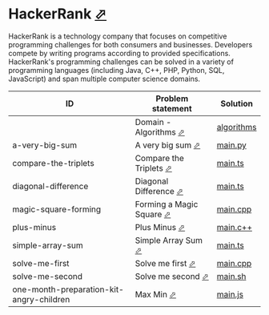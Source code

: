 # HackerRank [⬀](https://www.hackerrank.com/)


HackerRank is a technology company that focuses on competitive programming challenges for both consumers and businesses. Developers compete by writing programs according to provided specifications. HackerRank's programming challenges can be solved in a variety of programming languages (including Java, C++, PHP, Python, SQL, JavaScript) and span multiple computer science domains.

| ID                                       | Problem statement                                                                                   | Solution                                                    |
|------------------------------------------|-----------------------------------------------------------------------------------------------------|-------------------------------------------------------------|
|                                          | Domain - Algorithms [⬀](https://www.hackerrank.com/domains/algorithms/warmup)                       | [algorithms](algorithms/)                                   |
| a-very-big-sum                           | A very big sum [⬀](https://www.hackerrank.com/challenges/a-very-big-sum)                            | [main.py](algorithms/a-very-big-sum/main.py)                |
| compare-the-triplets                     | Compare the Triplets [⬀](https://www.hackerrank.com/challenges/compare-the-triplets)                | [main.ts](algorithms/compare-the-triplets/main.ts)          |
| diagonal-difference                      | Diagonal Difference [⬀](https://www.hackerrank.com/challenges/diagonal-difference)                  | [main.ts](algorithms/diagonal-difference/main.ts)           |
| magic-square-forming                     | Forming a Magic Square [⬀](https://www.hackerrank.com/challenges/magic-square-forming)              | [main.cpp](algorithms/magic-square-forming/main.cpp)        |
| plus-minus                               | Plus Minus [⬀](https://www.hackerrank.com/challenges/plus-minus)                                    | [main.c++](algorithms/plus-minus/main.c++)                  |
| simple-array-sum                         | Simple Array Sum [⬀](https://www.hackerrank.com/challenges/simple-array-sum)                        | [main.ts](algorithms/simple-array-sum/main.ts)              |
| solve-me-first                           | Solve me first [⬀](https://www.hackerrank.com/challenges/solve-me-first)                            | [main.cpp](algorithms/solve-me-first/main.cpp)              |
| solve-me-second                          | Solve me second [⬀](https://www.hackerrank.com/challenges/solve-me-second)                          | [main.sh](algorithms/solve-me-second/main.sh)               |
| one-month-preparation-kit-angry-children | Max Min [⬀](https://www.hackerrank.com/challenges/one-month-preparation-kit-angry-children/problem) | [main.js](one-month-preparation-kit-angry-children/main.js) |


